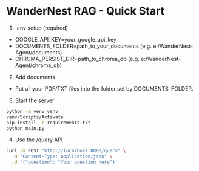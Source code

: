 # WanderNest RAG - Quick Start

1) .env setup (required)
- GOOGLE_API_KEY=your_google_api_key
- DOCUMENTS_FOLDER=path_to_your_documents (e.g. e:/WanderNest-Agent/documents)
- CHROMA_PERSIST_DIR=path_to_chroma_db (e.g. e:/WanderNest-Agent/chroma_db)

2) Add documents
- Put all your PDF/TXT files into the folder set by DOCUMENTS_FOLDER.

3) Start the server
```bash
python -m venv venv
venv/Scripts/Activate
pip install -r requirements.txt
python main.py
```

4) Use the /query API
```bash
curl -X POST "http://localhost:8000/query" \
  -H "Content-Type: application/json" \
  -d '{"question": "Your question here"}'
```
